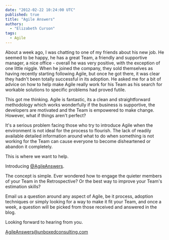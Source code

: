 ```yaml
---
date: "2012-02-22 10:24:00 UTC"
published: true
title: "Agile Answers"
authors:
  - "Elizabeth Curson"
tags:
  - Agile
---
```


<p>About a week ago, I was chatting to one of my friends about his new job. He seemed to be happy, he has a great Team, a friendly and supportive manager, a nice office - overall he was very positive, with the exception of one little niggle. When he joined the company, they sold themselves as having recently starting following Agile, but once he got there, it was clear they hadn&#39;t been totally successful in its adoption. He asked me for a bit of advice on how to help make Agile really work for his Team as his search for workable solutions to specific problems had proved futile.</p>
<p>This got me thinking. Agile is fantastic, its a clean and straightforward methodology which works wonderfully if the business is supportive, the developers are motivated and the Team is empowered to make change. However, what if things aren&#39;t perfect?</p>
<p>It&#39;s a serious problem facing those who try to introduce Agile when the environment is not ideal for the process to flourish. The lack of readily available detailed information around what to do when something is not working for the Team can cause everyone to become disheartened or abandon it completely.</p>
<p>This is where we want to help.</p>
<p>Introducing <a href="http://twitter.com/AgileAnswers">@AgileAnswers</a>.</p>
<p>The concept is simple. Ever wondered how to engage the quieter members of your Team in the Retrospective? Or the best way to improve your Team&#39;s estimation skills?</p>
<p>Email us a question around any aspect of Agile, be it process, adoption techniques or simply looking for a way to make it fit your Team, and once a week, a question will be picked from those received and answered in the blog.</p>
<p>Looking forward to hearing from you.</p>
<p><a href="mailto:agileanswers@unboxedconsulting.com">AgileAnswers@unboxedconsulting.com</a></p>

